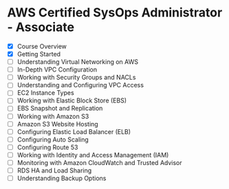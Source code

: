 # AWS Certified SysOps Administrator - Associate

- [x] Course Overview
- [x] Getting Started
- [ ] Understanding Virtual Networking on AWS
- [ ] In-Depth VPC Configuration
- [ ] Working with Security Groups and NACLs
- [ ] Understanding and Configuring VPC Access
- [ ] EC2 Instance Types
- [ ] Working with Elastic Block Store (EBS)
- [ ] EBS Snapshot and Replication
- [ ] Working with Amazon S3
- [ ] Amazon S3 Website Hosting
- [ ] Configuring Elastic Load Balancer (ELB)
- [ ] Configuring Auto Scaling
- [ ] Configuring Route 53
- [ ] Working with Identity and Access Management (IAM)
- [ ] Monitoring with Amazon CloudWatch and Trusted Advisor
- [ ] RDS HA and Load Sharing
- [ ] Understanding Backup Options
